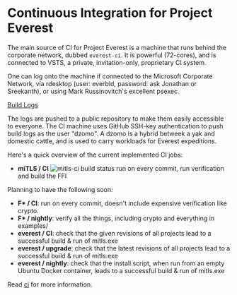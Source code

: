 # Continuous Integration for Project Everest

The main source of CI for Project Everest is a machine that runs behind the
corporate network, dubbed `everest-ci`. It is powerful (72-cores), and is
connected to VSTS, a private, invitation-only, proprietary CI system.

One can log onto the machine if connected to the Microsoft Corporate Network,
via rdesktop (user: everbld, password: ask Jonathan or Sreekanth), or using Mark
Russinovitch's excellent psexec.

[Build Logs](https://github.com/project-everest/ci-logs)

The logs are pushed to a public repository to make them easily accessible to
everyone. The CI machine uses GitHub SSH-key authentication to push build logs
as the user "dzomo". A dzomo is a hybrid betweek a yak and domestic cattle, and
is used to carry workloads for Everest expeditions.

Here's a quick overview of the current implemented CI jobs:
- **miTLS / CI**
  ![mitls-ci build status](https://msresearch-ext.visualstudio.com/_apis/public/build/definitions/83f09286-c288-4766-89cd-d267b6d93772/12/badge)
  run on every commit, run verification and build the FFI

Planning to have the following soon:
- **F\* / CI**: run on every commit, doesn't include expensive verification like crypto.
- **F\* / nightly**: verify all the things, including crypto and everything in
  examples/
- **everest / CI**: check that the given revisions of all projects lead to a
  successful build & run of mitls.exe
- **everest / upgrade**: check that the latest revisions of all projects lead to a
  successful build & run of mitls.exe
- **everest / nightly**: check that the install script, when run from an empty
  Ubuntu Docker container, leads to a successful build & run of mitls.exe

Read [ci](ci) for more information.
